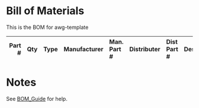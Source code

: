 # Bill of Materials

This is the BOM for awg-template

| Part # | Qty | Type | Manufacturer | Man. Part # | Distributer | Dist Part # | Description | Comments |
|-------:|----:|:-----|:-------------|:------------|:------------|:------------|:------------|:---------|

# Notes

See [BOM_Guide](https://github.com/WaveGuides/guidelines/blob/master/BOM_Guide.md) for help.
